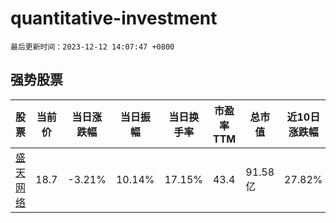 # quantitative-investment

`最后更新时间：2023-12-12 14:07:47 +0800`

## 强势股票

|股票|当前价|当日涨跌幅|当日振幅|当日换手率|市盈率TTM|总市值|近10日涨跌幅|
|----|----|----|----|----|----|----|----|
|[盛天网络](https://xueqiu.com/S/SZ300494)|18.7|-3.21%|10.14%|17.15%|43.4|91.58亿|27.82%|
